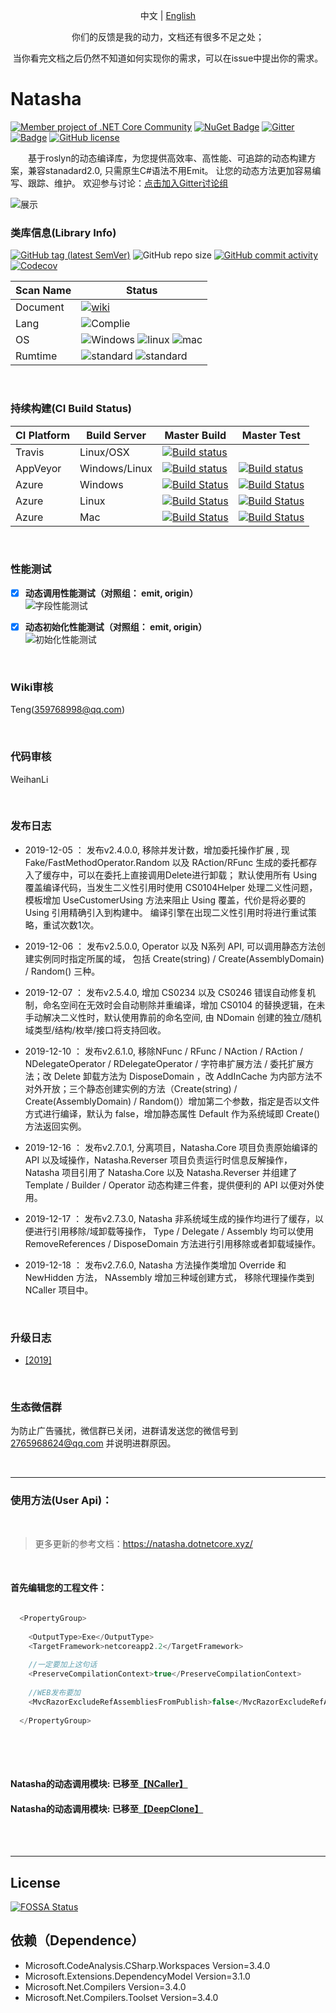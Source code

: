 <p align="center">
  <span>中文</span> |  
  <a href="https://github.com/dotnetcore/natasha/tree/master/lang/english">English</a>
</p>
<p align="center"> <span>你们的反馈是我的动力，文档还有很多不足之处；</span> </p>
<p align="center"> <span> 当你看完文档之后仍然不知道如何实现你的需求，可以在issue中提出你的需求。</span> </p>

# Natasha 

[![Member project of .NET Core Community](https://img.shields.io/badge/member%20project%20of-NCC-9e20c9.svg)](https://github.com/dotnetcore)
[![NuGet Badge](https://buildstats.info/nuget/DotNetCore.Natasha?includePreReleases=true)](https://www.nuget.org/packages/DotNetCore.Natasha)
[![Gitter](https://badges.gitter.im/dotnetcore/natasha.svg)](https://gitter.im/dotnetcore/Natasha?utm_source=badge&utm_medium=badge&utm_campaign=pr-badge)
[![Badge](https://img.shields.io/badge/link-996.icu-red.svg)](https://996.icu/#/zh_CN)
[![GitHub license](https://img.shields.io/github/license/dotnetcore/natasha.svg)](https://github.com/dotnetcore/Natasha/blob/master/LICENSE)

&ensp;&ensp;&ensp;&ensp;基于roslyn的动态编译库，为您提供高效率、高性能、可追踪的动态构建方案，兼容stanadard2.0, 只需原生C#语法不用Emit。
让您的动态方法更加容易编写、跟踪、维护。  欢迎参与讨论：[点击加入Gitter讨论组](https://gitter.im/dotnetcore/Natasha)


 ![展示](https://github.com/dotnetcore/Natasha/blob/master/Image/Natasha.gif)
<br/>

### 类库信息(Library Info)  

[![GitHub tag (latest SemVer)](https://img.shields.io/github/tag/dotnetcore/natasha.svg)](https://github.com/dotnetcore/Natasha/releases) ![GitHub repo size](https://img.shields.io/github/repo-size/dotnetcore/Natasha.svg) [![GitHub commit activity](https://img.shields.io/github/commit-activity/m/dotnetcore/natasha.svg)](https://github.com/dotnetcore/Natasha/commits/master) [![Codecov](https://img.shields.io/codecov/c/github/dotnetcore/natasha.svg)](https://codecov.io/gh/dotnetcore/Natasha)  

| Scan Name | Status |
|--------- |------------- |
| Document | [![wiki](https://img.shields.io/badge/wiki-ch-blue.svg)](https://github.com/dotnetcore/Natasha/wiki) |
| Lang | ![Complie](https://img.shields.io/badge/script-csharp-green.svg)|
| OS | ![Windows](https://img.shields.io/badge/os-windows-black.svg) ![linux](https://img.shields.io/badge/os-linux-black.svg) ![mac](https://img.shields.io/badge/os-mac-black.svg)|
| Rumtime | ![standard](https://img.shields.io/badge/platform-standard2.0-blue.svg) ![standard](https://img.shields.io/badge/platform-netcore3.0-blue.svg) | 

<br/>  

### 持续构建(CI Build Status)  

| CI Platform | Build Server | Master Build  | Master Test |
|--------- |------------- |---------| --------|
| Travis | Linux/OSX | [![Build status](https://travis-ci.org/dotnetcore/Natasha.svg?branch=master)](https://travis-ci.org/dotnetcore/Natasha) | |
| AppVeyor | Windows/Linux |[![Build status](https://ci.appveyor.com/api/projects/status/5ydt5yvb9lwfqocw?svg=true)](https://ci.appveyor.com/project/NMSAzulX/natasha)|[![Build status](https://img.shields.io/appveyor/tests/NMSAzulX/Natasha.svg)](https://ci.appveyor.com/project/NMSAzulX/natasha)|
| Azure |  Windows |[![Build Status](https://dev.azure.com/NightMoonStudio/Natasha/_apis/build/status/dotnetcore.Natasha?branchName=master&jobName=Windows)](https://dev.azure.com/NightMoonStudio/Natasha/_build/latest?definitionId=3&branchName=master)|[![Build Status](https://img.shields.io/azure-devops/tests/NightMoonStudio/Natasha/3/master.svg)](https://dev.azure.com/NightMoonStudio/Natasha/_build/latest?definitionId=3&branchName=master) |
| Azure |  Linux |[![Build Status](https://dev.azure.com/NightMoonStudio/Natasha/_apis/build/status/dotnetcore.Natasha?branchName=master&jobName=Linux)](https://dev.azure.com/NightMoonStudio/Natasha/_build/latest?definitionId=3&branchName=master)|[![Build Status](https://img.shields.io/azure-devops/tests/NightMoonStudio/Natasha/3/master.svg)](https://dev.azure.com/NightMoonStudio/Natasha/_build/latest?definitionId=3&branchName=master) | 
| Azure |  Mac |[![Build Status](https://dev.azure.com/NightMoonStudio/Natasha/_apis/build/status/dotnetcore.Natasha?branchName=master&jobName=macOS)](https://dev.azure.com/NightMoonStudio/Natasha/_build/latest?definitionId=3&branchName=master)|[![Build Status](https://img.shields.io/azure-devops/tests/NightMoonStudio/Natasha/3/master.svg)](https://dev.azure.com/NightMoonStudio/Natasha/_build/latest?definitionId=3&branchName=master) | 


 
<br/>  

### 性能测试
      
   - [x]  **动态调用性能测试（对照组： emit, origin）**  
     ![字段性能测试](https://github.com/dotnetcore/Natasha/blob/master/Image/Natasha%E6%80%A7%E8%83%BD%E6%B5%8B%E8%AF%951.png)
   - [x]  **动态初始化性能测试（对照组： emit, origin）**  
     ![初始化性能测试](https://github.com/dotnetcore/Natasha/blob/master/Image/Natasha%E6%80%A7%E8%83%BD%E6%B5%8B%E8%AF%952.png)



<br/>    

### Wiki审核

Teng(359768998@qq.com)

<br/>    

### 代码审核

WeihanLi

<br/>    

### 发布日志  

 
 - 2019-12-05 ： 发布v2.4.0.0, 移除并发计数，增加委托操作扩展 , 现 Fake/FastMethodOperator.Random 以及 RAction/RFunc 生成的委托都存入了缓存中，可以在委托上直接调用Delete进行卸载； 默认使用所有 Using 覆盖编译代码，当发生二义性引用时使用 CS0104Helper 处理二义性问题， 模板增加 UseCustomerUsing 方法来阻止 Using 覆盖，代价是将必要的 Using 引用精确引入到构建中。 编译引擎在出现二义性引用时将进行重试策略，重试次数1次。
 
  - 2019-12-06 ： 发布v2.5.0.0, Operator 以及 N系列 API, 可以调用静态方法创建实例同时指定所属的域， 包括 Create(string) / Create(AssemblyDomain) / Random() 三种。
  
  - 2019-12-07 ： 发布v2.5.4.0, 增加 CS0234 以及 CS0246 错误自动修复机制，命名空间在无效时会自动剔除并重编译，增加 CS0104 的替换逻辑，在未手动解决二义性时，默认使用靠前的命名空间, 由 NDomain 创建的独立/随机域类型/结构/枚举/接口将支持回收。
  
  - 2019-12-10 ： 发布v2.6.1.0, 移除NFunc / RFunc / NAction / RAction / NDelegateOperator / RDelegateOperator / 字符串扩展方法 / 委托扩展方法；改 Delete 卸载方法为 DisposeDomain ，改 AddInCache 为内部方法不对外开放；三个静态创建实例的方法（Create(string) / Create(AssemblyDomain) / Random()）增加第二个参数，指定是否以文件方式进行编译，默认为 false，增加静态属性 Default 作为系统域即 Create()方法返回实例。

  - 2019-12-16 ： 发布v2.7.0.1, 分离项目，Natasha.Core 项目负责原始编译的 API 以及域操作，Natasha.Reverser 项目负责运行时信息反解操作，Natasha 项目引用了 Natasha.Core 以及 Natasha.Reverser 并组建了 Template / Builder / Operator 动态构建三件套，提供便利的 API 以便对外使用。
  
  - 2019-12-17 ： 发布v2.7.3.0, Natasha 非系统域生成的操作均进行了缓存，以便进行引用移除/域卸载等操作， Type / Delegate / Assembly 均可以使用 RemoveReferences / DisposeDomain 方法进行引用移除或者卸载域操作。
  
  - 2019-12-18 ： 发布v2.7.6.0, Natasha 方法操作类增加 Override 和 NewHidden 方法， NAssembly 增加三种域创建方式， 移除代理操作类到 NCaller 项目中。
 <br/>  
 
 
 ### 升级日志
 
 - [[2019]](https://github.com/dotnetcore/Natasha/blob/master/docs/zh/update/2019.md)
  
 <br/>  
 
 

 ### 生态微信群  
 
为防止广告骚扰，微信群已关闭，进群请发送您的微信号到 2765968624@qq.com 并说明进群原因。
 
 
  <br/>  
 
---------------------  


### 使用方法(User Api)：  

 <br/>  
 
 > 更多更新的参考文档：https://natasha.dotnetcore.xyz/  

<br/>    

 
#### 首先编辑您的工程文件：

```C#

  <PropertyGroup>
  
    <OutputType>Exe</OutputType>
    <TargetFramework>netcoreapp2.2</TargetFramework>
    
    //一定要加上这句话
    <PreserveCompilationContext>true</PreserveCompilationContext>
    
    //WEB发布要加
    <MvcRazorExcludeRefAssembliesFromPublish>false</MvcRazorExcludeRefAssembliesFromPublish>
    
  </PropertyGroup>
 
```  

<br/>
<br/>  

  #### Natasha的动态调用模块:  已移至[【NCaller】](https://github.com/night-moon-studio/NCaller)
  #### Natasha的动态调用模块:  已移至[【DeepClone】](https://github.com/night-moon-studio/DeepClone)  
  
<br/>
<br/>    


---------------------  


## License
[![FOSSA Status](https://app.fossa.io/api/projects/git%2Bgithub.com%2Fdotnetcore%2FNatasha.svg?type=large)](https://app.fossa.io/projects/git%2Bgithub.com%2Fdotnetcore%2FNatasha?ref=badge_large)          
      
## 依赖（Dependence）

 - Microsoft.CodeAnalysis.CSharp.Workspaces Version=3.4.0
 - Microsoft.Extensions.DependencyModel Version=3.1.0
 - Microsoft.Net.Compilers Version=3.4.0
 - Microsoft.Net.Compilers.Toolset Version=3.4.0
     
